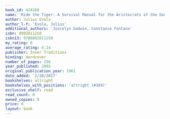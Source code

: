 ```yaml
---
book_id: 424268
name: 'Ride the Tiger: A Survival Manual for the Aristocrats of the Soul'
author: Julius Evola
author_l-f: 'Evola, Julius'
additional_authors: 'Joscelyn Godwin, Constance Fontana'
isbn: 0892811250
isbn13: 9780892811250
my_rating: 0
average_rating: 4.14
publisher: Inner Traditions
binding: Hardcover
number_of_pages: 256
year_published: 2003
original_publication_year: 1961
date_added: '2/28/2017'
bookshelves: altright
bookshelves_with_positions: 'altright (#104)'
exclusive_shelf: read
read_count: 0
owned_copies: 0
price: 0
layout: book
---
```

